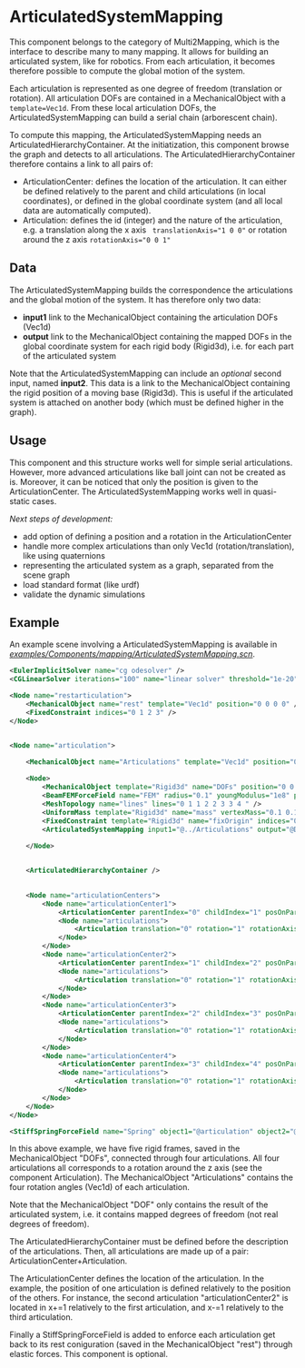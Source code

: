 ArticulatedSystemMapping  
========================


This component belongs to the category of Multi2Mapping, which is the interface to describe many to many mapping. It allows for building an articulated system, like for robotics. From each articulation, it becomes therefore possible to compute the global motion of the system.

Each articulation is represented as one degree of freedom (translation or rotation). All articulation DOFs are contained in a MechanicalObject with a `template=Vec1d`. From these local articulation DOFs, the ArticulatedSystemMapping can build a serial chain (arborescent chain).

To compute this mapping, the ArticulatedSystemMapping needs an ArticulatedHierarchyContainer. At the initiatization, this component browse the graph and detects to all articulations. The ArticulatedHierarchyContainer therefore contains a link to all pairs of:

- ArticulationCenter: defines the location of the articulation. It can either be defined relatively to the parent and child articulations (in local coordinates), or defined in the global coordinate system (and all local data are automatically computed).
- Articulation: defines the id (integer) and the nature of the articulation, e.g. a translation along the x axis ` translationAxis="1 0 0"` or rotation around the z axis `rotationAxis="0 0 1"`



Data
----

The ArticulatedSystemMapping builds the correspondence the articulations and the global motion of the system. It has therefore only two data:

- **input1** link to the MechanicalObject containing the articulation DOFs (Vec1d)
- **output** link to the MechanicalObject containing the mapped DOFs in the global coordinate system for each rigid body (Rigid3d), i.e. for each part of the articulated system

Note that the ArticulatedSystemMapping can include an *optional* second input, named **input2**. This data is a link to the MechanicalObject containing the rigid position of a moving base (Rigid3d). This is useful if the articulated system is attached on another body (which must be defined higher in the graph).



Usage
-----

This component and this structure works well for simple serial articulations. However, more advanced articulations like ball joint can not be created as is. Moreover, it can be noticed that only the position is given to the ArticulationCenter.
The ArticulatedSystemMapping works well in quasi-static cases.

_Next steps of development:_

- add option of defining a position and a rotation in the ArticulationCenter
- handle more complex articulations than only Vec1d (rotation/translation), like using quaternions
- representing the articulated system as a graph, separated from the scene graph
- load standard format (like urdf)
- validate the dynamic simulations


Example
-------

An example scene involving a ArticulatedSystemMapping is available in [*examples/Components/mapping/ArticulatedSystemMapping.scn*](https://github.com/sofa-framework/sofa/blob/master/examples/Components/mapping/ArticulatedSystemMapping.scn).


``` xml
<EulerImplicitSolver name="cg odesolver" />
<CGLinearSolver iterations="100" name="linear solver" threshold="1e-20" tolerance="1e-20" />

<Node name="restarticulation">
    <MechanicalObject name="rest" template="Vec1d" position="0 0 0 0" />
    <FixedConstraint indices="0 1 2 3" />
</Node>


<Node name="articulation">

    <MechanicalObject name="Articulations" template="Vec1d" position="0 0 0 0" />
    
    <Node>
        <MechanicalObject template="Rigid3d" name="DOFs" position="0 0 0  0 0 0 1  1 0 0  0 0 0 1  3 0 0  0 0 0 1  5 0 0  0 0 0 1  7 0 0  0 0 0 1" />
        <BeamFEMForceField name="FEM" radius="0.1" youngModulus="1e8" poissonRatio="0.45"/>
        <MeshTopology name="lines" lines="0 1 1 2 2 3 3 4 " />
        <UniformMass template="Rigid3d" name="mass" vertexMass="0.1 0.1 [1 0 0,0 1 0,0 0 1]" />
        <FixedConstraint template="Rigid3d" name="fixOrigin" indices="0" />
        <ArticulatedSystemMapping input1="@../Articulations" output="@DOFs" />
        
    </Node>


    <ArticulatedHierarchyContainer />
    

    <Node name="articulationCenters">
        <Node name="articulationCenter1">
            <ArticulationCenter parentIndex="0" childIndex="1" posOnParent="0 0 0" posOnChild="-1 0 0" articulationProcess="2" />
            <Node name="articulations">
                <Articulation translation="0" rotation="1" rotationAxis="0 0 1" articulationIndex="0" />
            </Node>
        </Node>
        <Node name="articulationCenter2">
            <ArticulationCenter parentIndex="1" childIndex="2" posOnParent="1 0 0" posOnChild="-1 0 0" articulationProcess="2" />
            <Node name="articulations">
                <Articulation translation="0" rotation="1" rotationAxis="0 0 1" articulationIndex="1" />
            </Node>
        </Node>
        <Node name="articulationCenter3">
            <ArticulationCenter parentIndex="2" childIndex="3" posOnParent="1 0 0" posOnChild="-1 0 0" articulationProcess="0" />
            <Node name="articulations">
                <Articulation translation="0" rotation="1" rotationAxis="0 0 1" articulationIndex="2" />
            </Node>
        </Node>
        <Node name="articulationCenter4">
            <ArticulationCenter parentIndex="3" childIndex="4" posOnParent="1 0 0" posOnChild="-1 0 0" articulationProcess="1" />
            <Node name="articulations">
                <Articulation translation="0" rotation="1" rotationAxis="0 0 1" articulationIndex="3" />
            </Node>
        </Node>
    </Node>
</Node>

<StiffSpringForceField name="Spring" object1="@articulation" object2="@restarticulation" spring=" 1 1 100.0 1.0 0.0  2 2 100.0 1.0 0.0  3 3 100.0 1.0 0.0" />

```

In this above example, we have five rigid frames, saved in the MechanicalObject "DOFs", connected through four articulations. All four articulations  all corresponds to a rotation around the z axis (see the component Articulation). The MechanicalObject "Articulations" contains the four rotation angles (Vec1d) of each articulation.

Note that the MechanicalObject "DOF" only contains the result of the articulated system, i.e. it contains mapped degrees of freedom (not real degrees of freedom).

The ArticulatedHierarchyContainer must be defined before the description of the articulations. Then, all articulations are made up of a pair: ArticulationCenter+Articulation.

The ArticulationCenter defines the location of the articulation. In the example, the position of one articulation is defined relatively to the position of the others. For instance, the second articulation "articulationCenter2" is located in x+=1 relatively to the first articulation, and x-=1 relatively to the third articulation.

Finally a StiffSpringForceField is added to enforce each articulation get back to its rest coniguration (saved in the MechanicalObject "rest") through elastic forces. This component is optional.